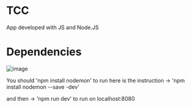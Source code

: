 # TCC
App developed with JS and Node.JS



# Dependencies

![image](https://user-images.githubusercontent.com/73304785/234932018-0f673e17-9fff-42fb-8ba2-4eac913790b5.png)


  You should 'npm install nodemon' to run 
here is the instruction ->   'npm install nodemon --save -dev' 

 and then -> 'npm run dev' to run on localhost:8080
